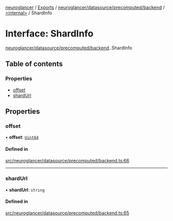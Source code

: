 [neuroglancer](../README.md) / [Exports](../modules.md) / [neuroglancer/datasource/precomputed/backend](../modules/neuroglancer_datasource_precomputed_backend.md) / [<internal\>](../modules/neuroglancer_datasource_precomputed_backend._internal_.md) / ShardInfo

# Interface: ShardInfo

[neuroglancer/datasource/precomputed/backend](../modules/neuroglancer_datasource_precomputed_backend.md).[<internal>](../modules/neuroglancer_datasource_precomputed_backend._internal_.md).ShardInfo

## Table of contents

### Properties

- [offset](neuroglancer_datasource_precomputed_backend._internal_.ShardInfo.md#offset)
- [shardUrl](neuroglancer_datasource_precomputed_backend._internal_.ShardInfo.md#shardurl)

## Properties

### offset

• **offset**: [`Uint64`](../classes/neuroglancer_util_uint64.Uint64.md)

#### Defined in

[src/neuroglancer/datasource/precomputed/backend.ts:66](https://github.com/ActiveBrainAtlas2/neuroglancer/blob/034b457d/src/neuroglancer/datasource/precomputed/backend.ts#L66)

___

### shardUrl

• **shardUrl**: `string`

#### Defined in

[src/neuroglancer/datasource/precomputed/backend.ts:65](https://github.com/ActiveBrainAtlas2/neuroglancer/blob/034b457d/src/neuroglancer/datasource/precomputed/backend.ts#L65)
